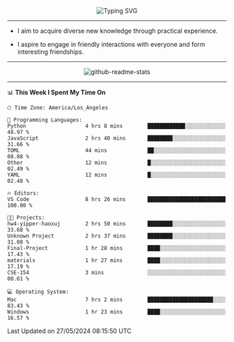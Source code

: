 <p align="center">
  <img src="https://readme-typing-svg.demolab.com?font=Fira+Code&weight=500&size=32&duration=2500&pause=1600&center=true&vCenter=true&random=false&width=1024&height=64&lines=Hi+there+%F0%9F%91%8B;I'm+delighted+you+could+make+it+here+%F0%9F%8E%89;I'm+Harry%2C+a+college+student+still+finding+my+way" alt="Typing SVG" />
</p>


---


- I aim to acquire diverse new knowledge through practical experience.

- I aspire to engage in friendly interactions with everyone and form interesting friendships.


---


<p align="center">
  <img src="https://github-readme-stats.vercel.app/api?username=Harry-Jing&show_icons=true" alt="github-readme-stats"/>
</p>


---

<!--START_SECTION:waka-->
📊 **This Week I Spent My Time On** 

```text
🕑︎ Time Zone: America/Los_Angeles

💬 Programming Languages: 
Python                   4 hrs 8 mins        ████████████░░░░░░░░░░░░░   48.97 % 
JavaScript               2 hrs 40 mins       ████████░░░░░░░░░░░░░░░░░   31.66 % 
TOML                     44 mins             ██░░░░░░░░░░░░░░░░░░░░░░░   08.88 % 
Other                    12 mins             █░░░░░░░░░░░░░░░░░░░░░░░░   02.49 % 
YAML                     12 mins             █░░░░░░░░░░░░░░░░░░░░░░░░   02.48 % 

🔥 Editors: 
VS Code                  8 hrs 26 mins       █████████████████████████   100.00 % 

🐱‍💻 Projects: 
hw4-yipper-haoxuj        2 hrs 50 mins       ████████░░░░░░░░░░░░░░░░░   33.68 % 
Unknown Project          2 hrs 37 mins       ████████░░░░░░░░░░░░░░░░░   31.08 % 
Final-Project            1 hr 28 mins        ████░░░░░░░░░░░░░░░░░░░░░   17.43 % 
materials                1 hr 27 mins        ████░░░░░░░░░░░░░░░░░░░░░   17.19 % 
CSE-154                  3 mins              ░░░░░░░░░░░░░░░░░░░░░░░░░   00.61 % 

💻 Operating System: 
Mac                      7 hrs 2 mins        █████████████████████░░░░   83.43 % 
Windows                  1 hr 23 mins        ████░░░░░░░░░░░░░░░░░░░░░   16.57 % 
```


 Last Updated on 27/05/2024 08:15:50 UTC
<!--END_SECTION:waka-->
